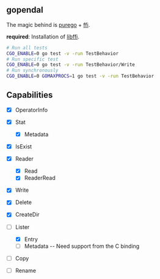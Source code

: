## gopendal

The magic behind is [purego](https://github.com/ebitengine/purego) + [ffi](https://github.com/JupiterRider/ffi).

**required**: Installation of [libffi](https://github.com/libffi/libffi).

```bash
# Run all tests
CGO_ENABLE=0 go test -v -run TestBehavior
# Run specific test
CGO_ENABLE=0 go test -v -run TestBehavior/Write
# Run synchronously
CGO_ENABLE=0 GOMAXPROCS=1 go test -v -run TestBehavior
```

## Capabilities

- [x] OperatorInfo
- [x] Stat
    - [x] Metadata
- [x] IsExist
- [x] Reader
    - [x] Read
    - [x] ReaderRead
- [x] Write
- [x] Delete
- [x] CreateDir
- [ ] Lister
    - [x] Entry
    - [ ] Metadata -- Need support from the C binding
- [ ] Copy
- [ ] Rename

